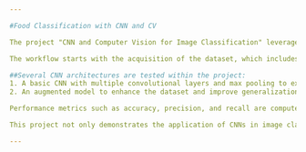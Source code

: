 ```yaml
---

#Food Classification with CNN and CV

The project "CNN and Computer Vision for Image Classification" leverages the power of Convolutional Neural Networks (CNNs) to distinguish between different categories of images, specifically pizza and steak. Utilizing TensorFlow and Keras, the project applies various deep learning techniques to accurately classify images.

The workflow starts with the acquisition of the dataset, which includes images of pizzas and steaks. These images are then preprocessed for use in the neural network models. The preprocessing steps include resizing the images to a uniform size and normalizing the pixel values.

##Several CNN architectures are tested within the project:
1. A basic CNN with multiple convolutional layers and max pooling to extract features.
2. An augmented model to enhance the dataset and improve generalization through techniques like rotation, zoom, and horizontal flipping.

Performance metrics such as accuracy, precision, and recall are computed to evaluate the models. The use of TensorBoard allows for real-time tracking of training progress and comparison of model performance metrics. Integration with Weights & Biases provides further insights through tracking experiments, saving models, and visualizing outcomes.

This project not only demonstrates the application of CNNs in image classification but also provides a framework for experimenting with different architectures and preprocessing techniques to achieve optimal results in computer vision tasks.

---
```

